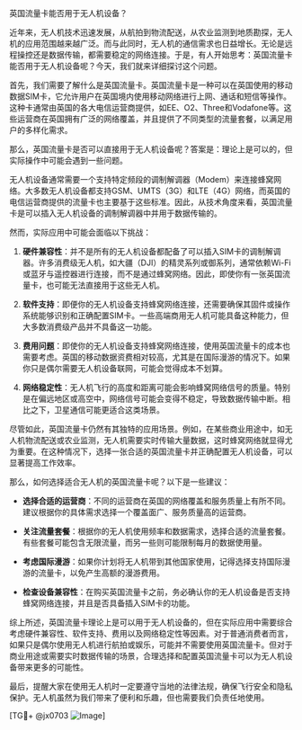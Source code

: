 英国流量卡能否用于无人机设备？

近年来，无人机技术迅速发展，从航拍到物流配送，从农业监测到地质勘探，无人机的应用范围越来越广泛。而与此同时，无人机的通信需求也日益增长。无论是远程操控还是数据传输，都需要稳定的网络连接。于是，有人开始思考：英国流量卡能否用于无人机设备呢？今天，我们就来详细探讨这个问题。

首先，我们需要了解什么是英国流量卡。英国流量卡是一种可以在英国使用的移动数据SIM卡，它允许用户在英国境内使用移动网络进行上网、通话和短信等操作。这种卡通常由英国的各大电信运营商提供，如EE、O2、Three和Vodafone等。这些运营商在英国拥有广泛的网络覆盖，并且提供了不同类型的流量套餐，以满足用户的多样化需求。

那么，英国流量卡是否可以直接用于无人机设备呢？答案是：理论上是可以的，但实际操作中可能会遇到一些问题。

无人机设备通常需要一个支持特定频段的调制解调器（Modem）来连接蜂窝网络。大多数无人机设备都支持GSM、UMTS（3G）和LTE（4G）网络，而英国的电信运营商提供的流量卡也主要基于这些标准。因此，从技术角度来看，英国流量卡是可以插入无人机设备的调制解调器中并用于数据传输的。

然而，实际应用中可能会面临以下挑战：

1. **硬件兼容性**：并不是所有的无人机设备都配备了可以插入SIM卡的调制解调器。许多消费级无人机，如大疆（DJI）的精灵系列或御系列，通常依赖Wi-Fi或蓝牙与遥控器进行连接，而不是通过蜂窝网络。因此，即使你有一张英国流量卡，也可能无法直接用于这些无人机。

2. **软件支持**：即便你的无人机设备支持蜂窝网络连接，还需要确保其固件或操作系统能够识别和正确配置SIM卡。一些高端商用无人机可能具备这种能力，但大多数消费级产品并不具备这一功能。

3. **费用问题**：即使你的无人机设备支持蜂窝网络连接，使用英国流量卡的成本也需要考虑。英国的移动数据资费相对较高，尤其是在国际漫游的情况下。如果你只是偶尔需要无人机设备联网，可能会觉得成本不划算。

4. **网络稳定性**：无人机飞行的高度和距离可能会影响蜂窝网络信号的质量。特别是在偏远地区或高空中，网络信号可能会变得不稳定，导致数据传输中断。相比之下，卫星通信可能更适合这类场景。

尽管如此，英国流量卡仍然有其独特的应用场景。例如，在某些商业用途中，如无人机物流配送或农业监测，无人机需要实时传输大量数据，这时蜂窝网络就显得尤为重要。在这种情况下，选择一张合适的英国流量卡并正确配置无人机设备，可以显著提高工作效率。

那么，如何选择适合无人机的英国流量卡呢？以下是一些建议：

- **选择合适的运营商**：不同的运营商在英国的网络覆盖和服务质量上有所不同。建议根据你的具体需求选择一个覆盖面广、服务质量高的运营商。
  
- **关注流量套餐**：根据你的无人机使用频率和数据需求，选择合适的流量套餐。有些套餐可能包含无限流量，而另一些则可能限制每月的数据使用量。

- **考虑国际漫游**：如果你计划将无人机带到其他国家使用，记得选择支持国际漫游的流量卡，以免产生高额的漫游费用。

- **检查设备兼容性**：在购买英国流量卡之前，务必确认你的无人机设备是否支持蜂窝网络连接，并且是否具备插入SIM卡的功能。

综上所述，英国流量卡理论上是可以用于无人机设备的，但在实际应用中需要综合考虑硬件兼容性、软件支持、费用以及网络稳定性等因素。对于普通消费者而言，如果只是偶尔使用无人机进行航拍或娱乐，可能并不需要使用英国流量卡。但对于商业用途或需要实时数据传输的场景，合理选择和配置英国流量卡可以为无人机设备带来更多的可能性。

最后，提醒大家在使用无人机时一定要遵守当地的法律法规，确保飞行安全和隐私保护。无人机虽然为我们带来了便利和乐趣，但也需要我们负责任地使用。

[TG💪+ @jx0703 ![Image](https://github.com/user-attachments/assets/dbca1d08-cadb-493c-b0ec-ad6f7a83f270)]